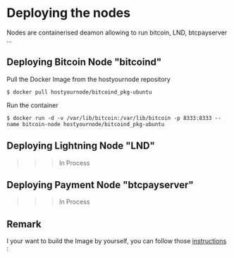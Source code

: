 Deploying the nodes
==
Nodes are containerised deamon allowing to run bitcoin, LND, btcpayserver ...

Deploying Bitcoin Node "bitcoind"
- 
Pull the Docker Image from the hostyournode repository
<pre><code>$ docker pull hostyournode/bitcoind_pkg-ubuntu</code></pre>

Run the container
<pre><code>$ docker run -d -v /var/lib/bitcoin:/var/lib/bitcoin -p 8333:8333 --name bitcoin-node hostyournode/bitcoind_pkg-ubuntu</code></pre>

Deploying Lightning Node "LND"
- 
>>> In Process

Deploying Payment Node "btcpayserver"
- 
>>> In Process

Remark
- 
I your want to build the Image by yourself, you can follow those <a href="https://github.com/babonet13/HostYourNode/tree/master/Docker/bitcoind_pkg-ubuntu">instructions</a> : 
